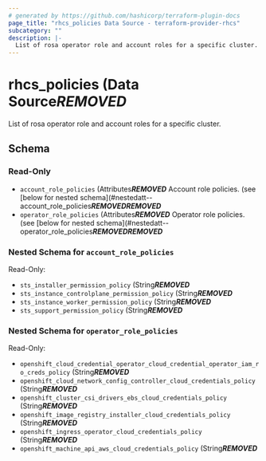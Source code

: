 ```yaml
---
# generated by https://github.com/hashicorp/terraform-plugin-docs
page_title: "rhcs_policies Data Source - terraform-provider-rhcs"
subcategory: ""
description: |-
  List of rosa operator role and account roles for a specific cluster.
---
```


# rhcs_policies (Data Source***REMOVED***

List of rosa operator role and account roles for a specific cluster.



<!-- schema generated by tfplugindocs -->
## Schema

### Read-Only

- `account_role_policies` (Attributes***REMOVED*** Account role policies. (see [below for nested schema](#nestedatt--account_role_policies***REMOVED******REMOVED***
- `operator_role_policies` (Attributes***REMOVED*** Operator role policies. (see [below for nested schema](#nestedatt--operator_role_policies***REMOVED******REMOVED***

<a id="nestedatt--account_role_policies"></a>
### Nested Schema for `account_role_policies`

Read-Only:

- `sts_installer_permission_policy` (String***REMOVED***
- `sts_instance_controlplane_permission_policy` (String***REMOVED***
- `sts_instance_worker_permission_policy` (String***REMOVED***
- `sts_support_permission_policy` (String***REMOVED***


<a id="nestedatt--operator_role_policies"></a>
### Nested Schema for `operator_role_policies`

Read-Only:

- `openshift_cloud_credential_operator_cloud_credential_operator_iam_ro_creds_policy` (String***REMOVED***
- `openshift_cloud_network_config_controller_cloud_credentials_policy` (String***REMOVED***
- `openshift_cluster_csi_drivers_ebs_cloud_credentials_policy` (String***REMOVED***
- `openshift_image_registry_installer_cloud_credentials_policy` (String***REMOVED***
- `openshift_ingress_operator_cloud_credentials_policy` (String***REMOVED***
- `openshift_machine_api_aws_cloud_credentials_policy` (String***REMOVED***


